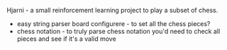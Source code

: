 Hjarni - a small reinforcement learning project to play a subset of chess.

* easy string parser board configurere - to set all the chess pieces?
* chess notation - to truly parse chess notation you'd need to check all pieces
  and see if it's a valid move
